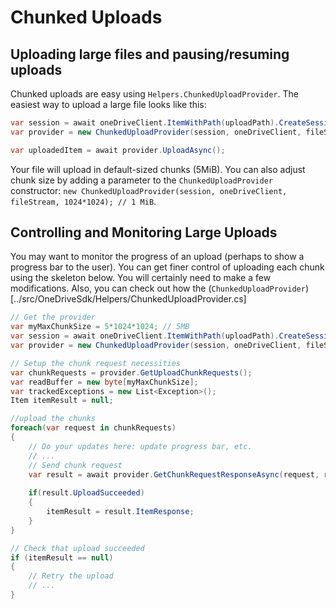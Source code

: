 # Chunked Uploads
## Uploading large files and pausing/resuming uploads

Chunked uploads are easy using `Helpers.ChunkedUploadProvider`. The easiest way to upload a large file
looks like this:

```csharp
var session = await oneDriveClient.ItemWithPath(uploadPath).CreateSession().Request().PostAsync();
var provider = new ChunkedUploadProvider(session, oneDriveClient, fileStream);

var uploadedItem = await provider.UploadAsync();
```

Your file will upload in default-sized chunks (5MiB). You can also adjust chunk size by adding a parameter to the `ChunkedUploadProvider`
constructor: `new ChunkedUploadProvider(session, oneDriveClient, fileStream, 1024*1024); // 1 MiB`.

## Controlling and Monitoring Large Uploads

You may want to monitor the progress of an upload (perhaps to show a progress bar to the user). You can get finer control of uploading each chunk using
the skeleton below. You will certainly need to make a few modifications. Also, you can check out how the (`ChunkedUploadProvider`)[../src/OneDriveSdk/Helpers/ChunkedUploadProvider.cs]

```csharp
// Get the provider
var myMaxChunkSize = 5*1024*1024; // 5MB
var session = await oneDriveClient.ItemWithPath(uploadPath).CreateSession().Request().PostAsync();
var provider = new ChunkedUploadProvider(session, oneDriveClient, fileStream, myMaxChunkSize);

// Setup the chunk request necessities
var chunkRequests = provider.GetUploadChunkRequests();
var readBuffer = new byte[myMaxChunkSize];
var trackedExceptions = new List<Exception>();
Item itemResult = null;

//upload the chunks
foreach(var request in chunkRequests)
{
    // Do your updates here: update progress bar, etc.
    // ...
    // Send chunk request
    var result = await provider.GetChunkRequestResponseAsync(request, readBuffer, trackedExceptions);
    
    if(result.UploadSucceeded)
    {
        itemResult = result.ItemResponse;
    }
}

// Check that upload succeeded
if (itemResult == null)
{
    // Retry the upload
    // ...
}
```

